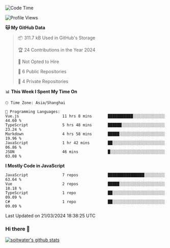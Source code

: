 <!--START_SECTION:waka-->
![Code Time](http://img.shields.io/badge/Code%20Time-3%2C256%20hrs%2059%20mins-blue)

![Profile Views](http://img.shields.io/badge/Profile%20Views-1-blue)

**🐱 My GitHub Data** 

> 📦 311.7 kB Used in GitHub's Storage 
 > 
> 🏆 24 Contributions in the Year 2024
 > 
> 🚫 Not Opted to Hire
 > 
> 📜 6 Public Repositories 
 > 
> 🔑 4 Private Repositories 
 > 
📊 **This Week I Spent My Time On** 

```text
🕑︎ Time Zone: Asia/Shanghai

💬 Programming Languages: 
Vue.js                   11 hrs 8 mins       ███████████░░░░░░░░░░░░░░   44.60 % 
TypeScript               5 hrs 48 mins       ██████░░░░░░░░░░░░░░░░░░░   23.24 % 
Markdown                 4 hrs 58 mins       █████░░░░░░░░░░░░░░░░░░░░   19.96 % 
JavaScript               1 hr 42 mins        ██░░░░░░░░░░░░░░░░░░░░░░░   06.86 % 
JSON                     46 mins             █░░░░░░░░░░░░░░░░░░░░░░░░   03.08 % 
```

**I Mostly Code in JavaScript** 

```text
JavaScript               7 repos             ████████████████░░░░░░░░░   63.64 % 
Vue                      2 repos             █████░░░░░░░░░░░░░░░░░░░░   18.18 % 
TypeScript               1 repo              ██░░░░░░░░░░░░░░░░░░░░░░░   09.09 % 
C#                       1 repo              ██░░░░░░░░░░░░░░░░░░░░░░░   09.09 % 
```




 Last Updated on 21/03/2024 18:38:25 UTC
<!--END_SECTION:waka-->

### Hi there 👋
[![soitwater's github stats](https://github-readme-stats.vercel.app/api?username=soitwater)](https://github.com/soitwater/github-readme-stats)
